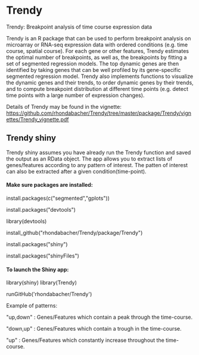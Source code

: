 # Trendy
Trendy: Breakpoint analysis of time course expression data

Trendy is an R package that can be used to perform breakpoint analysis on microarray or RNA-seq expression data 
with ordered conditions (e.g. time course, spatial course). For each gene or other features, Trendy estimates the optimal number of 
breakpoints, as well as, the breakpoints by fitting a set of segmented regression models. The top dynamic genes are then identified 
by taking genes that can be well profiled by its gene-specific segmented regression model. Trendy also implements functions to visualize 
the dynamic genes and their trends, to order dynamic genes by their trends, and to compute breakpoint distribution at different 
time points (e.g. detect time points with a large number of expression changes).

Details of Trendy may be found in the vignette:
https://github.com/rhondabacher/Trendy/tree/master/package/Trendy/vignettes/Trendy_vignette.pdf


## Trendy shiny

Trendy shiny assumes you have already run the Trendy function and saved the output as an RData object. 
The app allows you to extract lists of genes/features according to any pattern of interest. 
The patten of interest can also be extracted after a given condition(time-point).

#### Make sure packages are installed:

install.packages(c("segmented","gplots")) 

install.packages("devtools")

library(devtools)

install_github("rhondabacher/Trendy/package/Trendy")

install.packages("shiny")

install.packages("shinyFiles")

#### To launch the Shiny app:

library(shiny)
library(Trendy)

runGitHub('rhondabacher/Trendy')

Example of patterns:

"up,down" : Genes/Features which contain a peak through the time-course.

"down,up" : Genes/Features which contain a trough in the time-course.

"up" : Genes/Features which constantly increase throughout the time-course.

